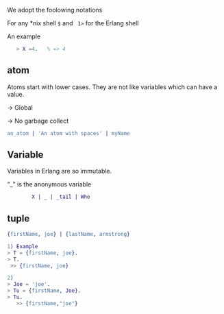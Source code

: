 We adopt the foolowing notations

For any *nix shell ``` $ ``` and  ` 1>` for the Erlang shell

An example
```Erlang
   > X =4.   % => 4
```

  

**atom** 
  ----
Atoms start with lower cases. They are not like variables which can have a value.

-> Global

-> No garbage collect
```Erlang
an_atom | 'An atom with spaces' | myName
```


**Variable**
--------
Variables in Erlang are so immutable.

"_" is the anonymous variable
```Erlang
        X | _ | _tail | Who
```

**tuple**
-----

```Erlang
{firstName, joe} | {lastName, armstrong}

1) Example
> T = {firstName, joe}.
> T.
 >> {firstName, joe}

2)  
> Joe = 'joe'.
> Tu = {firstName, Joe}.
> Tu.
   >> {firstName,"joe"}
```      
